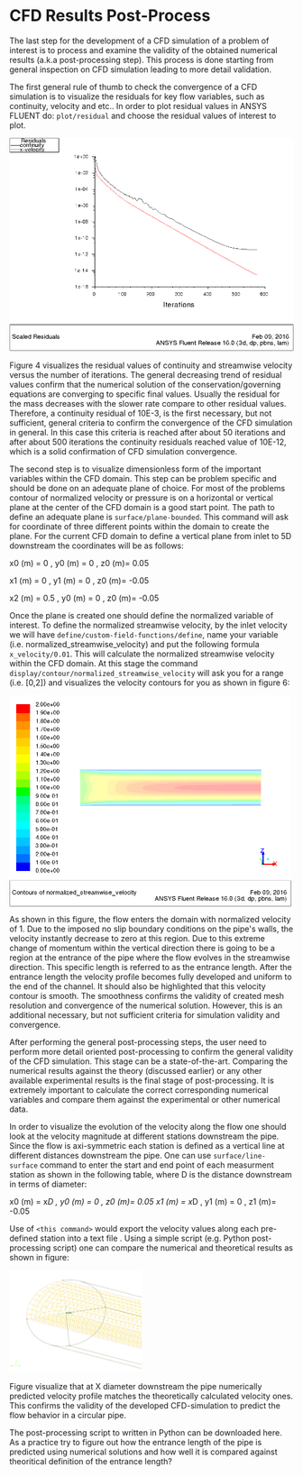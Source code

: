 # CFD Results Post-Process
The last step for the development of a CFD simulation of a problem of interest is to process and examine the validity of the obtained numerical results (a.k.a post-processing step). This process is done starting from general inspection on CFD simulation leading to more detail validation.

The first general rule of thumb to check the convergence of a CFD simulation is to visualize the residuals for key flow variables, such as continuity, velocity and etc.. In order to plot residual values in ANSYS FLUENT do: `plot/residual` and choose the residual values of interest to plot.

<img src="./Images/residuals.png" width="550">

Figure 4 visualizes the residual values of continuity and streamwise velocity versus the number of iterations. The general decreasing trend of residual values confirm that the numerical solution of the conservation/governing equations are converging to specific final values. Usually the residual for the mass decreases with the slower rate compare to other residual values. Therefore, a continuity residual of 10E-3, is the first necessary, but not sufficient, general criteria to confirm the convergence of the CFD simulation in general. In this case this criteria is reached after about 50 iterations and after about 500 iterations the continuity residuals reached value of 10E-12, which is a solid confirmation of CFD simulation convergence.

The second step is to visualize dimensionless form of the important variables within the CFD domain. This step can be problem specific and should be done on an adequate plane of choice. For most of the problems contour of normalized velocity or pressure is on a horizontal or vertical plane at the center of the CFD domain is a good start point.
The path to define an adequate plane is `surface/plane-bounded`. This command will ask for coordinate of three different points within the domain to create the plane. For the current CFD domain to define a vertical plane from inlet to 5D downstream the coordinates will be as follows:

x0 (m) = 0   , y0 (m) = 0 , z0 (m)=  0.05

x1 (m) = 0   , y1 (m) = 0 , z0 (m)= -0.05

x2 (m) = 0.5 , y0 (m) = 0 , z0 (m)= -0.05

Once the plane is created one should define the normalized variable of interest. To define the normalized streamwise velocity, by the inlet velocity we will have `define/custom-field-functions/define`, name your variable (i.e. normalized_streamwise_velocity) and put the following formula `x_velocity/0.01`. This will calculate the normalized streamwise velocity within the CFD domain. At this stage the command `display/contour/normalized_streamwise_velocity` will ask you for a range (i.e. [0,2]) and visualizes the velocity contours for you as shown in figure 6:

<img src="./Images/Velocity_cont.png" width="500" align="middle">

As shown in this figure, the flow enters the domain with normalized velocity of 1. Due to the imposed no slip boundary conditions on the pipe's walls, the velocity instantly decrease to zero at this region. Due to this extreme change of momentum within the vertical direction there is going to be a region at the entrance of the pipe where the flow evolves in the streamwise direction. This specific length is referred to as the entrance length. After the entrance length the velocity profile becomes fully developed and uniform to the end of the channel.
It should also be highlighted that this velocity contour is smooth. The smoothness confirms the validity of created mesh resolution and convergence of the numerical solution. However, this is an additional necessary, but not sufficient criteria for simulation validity and convergence.

After performing the general post-processing steps, the user need to perform more detail oriented post-processing to confirm the general validity of the CFD simulation. This stage can be a state-of-the-art. Comparing the numerical results against the theory (discussed earlier) or any other available experimental results is the final stage of post-processing. It is extremely important to calculate the correct corresponding numerical variables and compare them against the experimental or other numerical data.

In order to visualize the evolution of the velocity along the flow one should look at the velocity magnitude at different stations downstream the pipe. Since the flow is axi-symmetric each station is defined as a vertical line at different distances downstream the pipe. One can use `surface/line-surface` command to enter the start and end point of each measurment station as shown in the following table, where D is the distance downstream in terms of diameter:

x0 (m) = x*D   , y0 (m) = 0 , z0 (m)=  0.05
x1 (m) = x*D   , y1 (m) = 0 , z1 (m)=  -0.05

Use of `<this command>` would export the velocity values along each pre-defined station into a text file <link here>. Using a simple script (e.g. Python post-processing script) one can compare the numerical and theoretical results as shown in figure:

<img src="./Images/CFD_domain_halve_vol_mesh.png" width="235">

Figure visualize that at X diameter downstream the pipe numerically predicted velocity profile matches the theoretically calculated velocity ones. This confirms the validity of the developed CFD-simulation to predict the flow behavior in a circular pipe.

The post-processing script to written in Python can be downloaded here. As a practice try to figure out how the entrance length of the pipe is predicted using numerical solutions and how well it is compared against theoritical definition of the entrance length?
